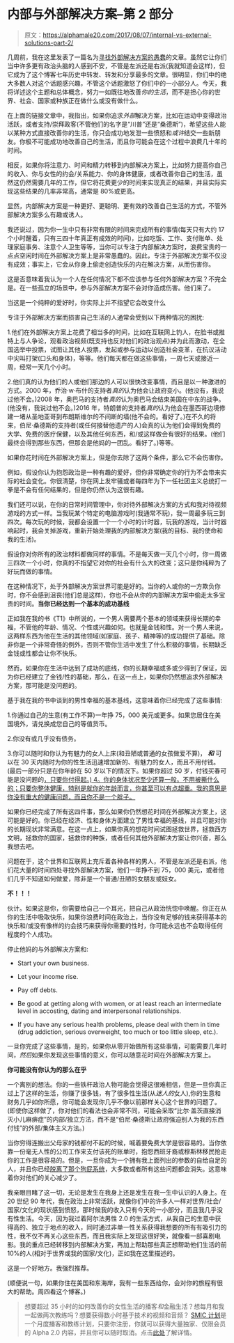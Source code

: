 # 内部与外部解决方案–第 2 部分

> 原文：<https://alphamale20.com/2017/08/07/internal-vs-external-solutions-part-2/>

几周前，我在这里发表了一篇名为[寻找外部解决方案的愚蠢](https://blackdragonblog.com/2017/07/13/the-stupidity-of-looking-for-external-solutions/)的文章。虽然它让你们当中许多更有政治头脑的人感到不安，不管是左派还是右派(我就知道会这样)，但它成为了这个博客七年历史中转发、转发和分享最多的文章。很明显，你们中的绝大多数人对这个话题感兴趣，不管这个话题激怒了你们中的一小部分人。今天，我将详述这个主题和总体概念，努力一如既往地改善*你的生活*，而不是担心你的世界、社会、国家或种族正在做什么或没有做什么。

在上面的链接文章中，我指出，如果你追求*外部*解决方案，比如在运动中变得政治活跃，或者支持/崇拜政客(不管他们的名字是“川普”还是“桑德斯”)，希望这些人能以某种方式直接改善你的生活，你只会成功地发泄一些愤怒和*或许*结交一些新朋友。你极不可能成功地改善自己的生活，而且你可能会在这个过程中浪费几十年的时间。

相反，如果你将注意力、时间和精力转移到内部解决方案上，比如努力提高你自己的收入、你与女性的约会/关系能力、你的身体健康，或者改善你自己的生活，虽然这仍然需要几年的工作，但它将花费更少的时间来实现真正的结果，并且实际实现这些结果的几率非常高，通常是 80%或更高。

显然，内部解决方案是一种更好、更聪明、更有效的改善自己生活的方式，不管外部解决方案多么有趣或诱人。

我还说过，因为你一生中只有非常有限的时间来完成所有的事情(每天只有大约 17 个小时醒着，只有三四十年真正有成效的时间)，比如吃饭、工作、支付账单、处理家庭事务、注意个人卫生等等，当你可以专注于内部解决方案时，浪费宝贵的一点点空闲时间在外部解决方案上是非常愚蠢的。因此，专注于外部解决方案不仅没有成效；事实上，它会从你身上偷走创造快乐的内在解决方案，从而伤害你。

这是否意味着我认为一个人在任何情况下都不应该参与任何外部解决方案？不完全是。在一些孤立的场景中，参与外部解决方案不会对你造成伤害。他们来了。

当这是一个纯粹的爱好时，你实际上并不指望它会改变什么

专注于外部解决方案而损害自己生活的人通常会受到以下两种情况的困扰:

1.他们在外部解决方案上花费了相当多的时间，比如在互联网上钓人，在脸书或推特上与人争论，观看政治视频(既支持也反对他们的政治观点)并为此而激动，在全国选举中投票，试图让其他人投票，发起或参与运动以创造社会变革，在抗议活动中尖叫打架(口头和身体)，等等。他们每天都在做这些事情，一周七天或接近一周，经常一天几个小时。

2.他们真的认为他们的人或他们那边的人可以很快改变事情，而且是以一种激进的方式。2000 年，乔治·w·布什的支持者*真的*认为他会让政府变小。(他没有，我说过他不会。)2008 年，奥巴马的支持者*真的*认为奥巴马会结束美国在中东的战争。(他没有，我说过他不会。)2016 年，特朗普的支持者*真的*认为他会在墨西哥边境修建一堵从圣地亚哥到布朗斯维尔的不间断的墙(他不会的。看好了。)在不久的将来，伯尼·桑德斯的支持者(或任何接替他遗产的人)会真的认为他们会得到免费的大学、免费的医疗保健，以及其他任何东西，和/或这样做会有很好的结果。(他们最终会得到那些东西，但那会是他妈的一团乱。看好了。)等等。

如果你花时间在外部解决方案上，但是你去除了这两个条件，那么它不会伤害你。

例如，假设你认为抱怨政治是一种有趣的爱好，但你非常确定你的行为不会带来实际的社会变化。你很清楚，你在网上发牢骚或者每四年为下一任社团主义总统打一拳是不会有任何结果的，但是你仍然认为这很有趣。

我们还可以说，在你的日常时间管理中，你对待外部解决方案的方式和我对待视频游戏的方式一样。当我玩某个特定的电脑游戏时(我通常不玩)，我一周最多玩三到四次。每次玩的时候，我都会设置一个一个小时的计时器，玩我的游戏，当计时器响起时，我会关掉游戏，重新开始处理我的内部解决方案(我的目标、我的使命和我的生活)。

假设你对你所有的政治材料都做同样的事情。不是每天做一天几个小时，你一周做三四次一个小时，你真的不指望它对你的社会有什么大的改变；这只是你纯粹为了好玩而做的事情。

在这种情况下，处于外部解决方案世界可能是好的。当你的人或你的一方欺负你时，你不会感到沮丧(他们总是这样)，你也不会从你的内部解决方案中偷走太多宝贵的时间。**当你已经达到一个基本的成功基线**

正如我在我的书《T1》中所说的，一个男人需要两个基本的领域来获得长期的幸福，不管他的年龄、情况、个性或兴趣如何。也就是金钱和性。对一个男人来说，这两样东西为他在生活的其他领域(如家庭、孩子、精神等)的成功提供了基础。除非你是一个非常奇怪的例外，否则不管你生活中发生了什么积极的事情，长期缺乏金钱或性都会让你不快乐。

然而，如果你在生活中达到了成功的底线，你的长期幸福或多或少得到了保证，因为你已经建立了金钱/性的基础，那么，在这一点上，如果你仍然想追求外部解决方案，那可能是没问题的。

基于我在我的书中谈到的男性幸福的基本基线，这意味着你已经完成了这些事情:

1.你通过自己的生意(有工作不算)一年挣 75，000 美元或更多。如果您居住在美国境外，请兑换成您自己的等值货币。

2.你没有或几乎没有债务。

3.你可以随时和你认为有魅力的女人上床(和丑陋或普通的女孩做爱不算)， ***和*** 可以在 30 天内随时为你的性生活迅速增加新的、有魅力的女人，而且不用付钱。(最后一部分只是在你年龄在 50 岁以下的情况下。如果你超过 50 岁，付钱买春可能是没问题的[，只要你付得起。) 4。你的身体状况至少还算一般。不用被撕什么的；只要你整体健康，特别是就你的年龄而言，你甚至可以有点超重。我的意思是你没有重大的健康问题，而且你不是一个胖子。](https://blackdragonblog.com/2017/02/23/okay-pay-sex-part-2/)

如果你已经完成了所有这四件事，那么如果你仍然想花时间在外部解决方案上，这可能是好的。你已经在经济、性和身体方面建立了男性幸福的基线，并且可能对你的长期现状非常满意。在这一点上，如果你真的想花时间试图拯救世界，拯救西方文明，拯救你的国家，拯救你的种族，或者任何其他外部解决方案让你兴奋，那么我想去吧。

问题在于，这个世界和互联网上充斥着各种各样的男人，不管是左派还是右派，他们花大量的时间四处寻找外部解决方案，他们一年挣不到 75，000 美元，或者他们几乎不知道如何做爱，除非是一个普通/丑陋的女朋友或妓女。

**不！！！**

伙计。如果这是你，你需要给自己一个耳光，把自己从政治恍惚中唤醒。你正在从你的生活中吸取快乐，如果你浪费时间在政治上，当你没有足够的钱来获得基本的快乐和/或没有像样的约会技巧来获得你需要的性时，你可能永远也不会取得任何程度的个人成功。

停止他妈的与外部解决方案和:

*   Start your own business.

*   Let your income rise.

*   Pay off debts.

*   Be good at getting along with women, or at least reach an intermediate level in accosting, dating and interpersonal relationships.

*   If you have any serious health problems, please deal with them in time (drug addiction, serious overweight, too much or too little sleep, etc.).

一旦你完成了这些事情，是的，如果你从零开始做所有这些事情，可能需要几年时间，*然后*如果你发现这些事情的意义，你可以随意花时间在外部解决方案上。

**你可能没有你认为的那么在乎**

一个离别的想法。你的一些铁杆政治人物可能会觉得这很难相信，但是一旦你真正过上了这样的生活，你赚了很多钱，有了很多性生活(从*迷人的*女人),你的生意和财务几乎如你所愿，你可能会发现你几乎不像以前那样关心这个世界的问题了。(即使你这样做了，你对他们的看法也会非常不同，可能会采取“比尔·盖茨直接消灭小儿麻痹症”的内部/独立方法，而不是“伯尼·桑德斯让政府强迫别人为我的东西付钱”的外部/集体主义方法。)

当你穷得连搬出父母家的钱都付不起的时候，喊着要免费大学是很容易的。当你依靠一份毫无人性的公司工作来支付该死的账单时，抱怨西班牙裔或穆斯林移民抢走你的工作是很容易的。但是，一旦你成为一个拥有我上面列出的参数的自给自足的人，并且你已经[脱离了那个狗屁系统](https://blackdragonblog.com/2015/03/12/what-being-independent-really-means-part-1/)，大多数或者所有这些问题都会消失。这意味着你对他们的关心减少了。

我亲眼目睹了这一切，无论是发生在我身上还是发生在我一生中认识的人身上。在 20 世纪 90 年代，我在政治上非常活跃，就像你们中的许多人一样对世界/社会/国家/文化的现状感到愤怒，那时候我的收入只有今天的一小部分，而且我几乎没有性生活。今天，因为我过着阿尔法男性 2.0 的生活方式，从我自己的生意中获得高的、独立于地点的收入，同时通过非单一性关系获得我想要的所有有吸引力的性，我不仅不再关心这些东西，而且我实际上发现这很好笑，就像看一部喜剧电影。我的重点已经转移到内部解决方案，再加上帮助那些真正想帮助他们生活的前 10%的人(相对于世界或我的国家/文化)，正如我在这里描述的。

这是一个好地方。我强烈推荐。

(顺便说一句，如果你住在美国和东海岸，我有一些东西给你，会对你的旅程有很大的帮助。周四看这个博客。)

> 想要超过 35 小时的如何改善你的女性生活的播客*和*金融生活？想每月和我一起做两次教练吗？想要获得数小时基于技术的视频和音频？ [SMIC 计划](https://alphamale20.kartra.com/page/vIL17)是一个月度播客和教练计划，只要你注册，你就可以获得大量独家、仅限会员的 Alpha 2.0 内容，并且你可以随时取消。点击[此处](https://alphamale20.kartra.com/page/vIL17)了解详情。
> 
> 